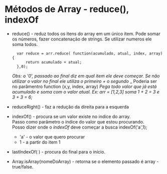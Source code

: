 # Métodos de Array - reduce(), indexOf

* reduce() - reduz todos os itens do array em um único item. Pode somar os números, fazer concatenação de strings. Se utilizar numeros ele soma todos.  


        var reduce = arr.reduce( function(acumulado, atual, index, array) {
            return acumulado + atual;
        },0);

    _Obs: o '0', passado ao final diz em qual item ele deve começar. Se não utilizar o valor no final ele utiliza o primeiro + o segundo_
    _ Poderia ser no parâmentro function (x,y, index, array)
    _Pega todo valor que já está acumulado e soma com o valor atual. Ex: arr = [1,2,3] soma 1 + 2 = 3 e 3 + 3 = 6;_

* reduceRight() - faz a redução da direita para a esquerda

* indexOf() - procura se um valor existe no indice do array.  
Passo como parâmetro o índice do valor que estou procurando.  
Posso dizer onde o _indexOf_ deve começar a busca indexOf('a',1);   
	* 'a' - o valor que quero procurar  
	* 1 - a partir do item 1  


* lastIndexOf( ) - procura do final para o início.

* Array.isArray(nomeDoArray) - retorna se o elemento passado é array - true/false.